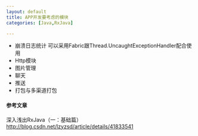 ```yaml
---
layout: default
title: APP开发要考虑的模块
categories: [Java,RxJava]

---
```



* 崩溃日志统计 可以采用Fabric跟Thread.UncaughtExceptionHandler配合使用
* Http模块
* 图片管理
* 聊天
* 推送
* 打包与多渠道打包

#### 参考文章

深入浅出RxJava（一：基础篇） <http://blog.csdn.net/lzyzsd/article/details/41833541>